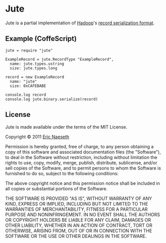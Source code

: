 Jute
===

Jute is a partial implementation of [Hadoop][hadoop]'s
[record serialization format][apache-jute]. 

Example (CoffeScript)
---------------------

    jute = require "jute"

    ExampleRecord = jute.RecordType "ExampleRecord",
      name: jute.types.ustring
      size: jute.types.long

    record = new ExampleRecord
      name: "jute"
      size: 0xCAFEBABE

    console.log record
    console.log jute.binary.serialize(record)

[hadoop]: http://hadoop.apache.org/
[apache-jute]: http://java2s.com/Open-Source/Java-Document/Web-Crawler/nutch/org.apache.jute.htm

License
-------

Jute is made available under the terms of the MIT License.

Copyright © 2011 [Eric Naeseth][copyright_holder]

Permission is hereby granted, free of charge, to any person obtaining a copy
of this software and associated documentation files (the "Software"), to deal
in the Software without restriction, including without limitation the rights
to use, copy, modify, merge, publish, distribute, sublicense, and/or sell
copies of the Software, and to permit persons to whom the Software is
furnished to do so, subject to the following conditions:

The above copyright notice and this permission notice shall be included in
all copies or substantial portions of the Software.

THE SOFTWARE IS PROVIDED "AS IS", WITHOUT WARRANTY OF ANY KIND, EXPRESS OR
IMPLIED, INCLUDING BUT NOT LIMITED TO THE WARRANTIES OF MERCHANTABILITY,
FITNESS FOR A PARTICULAR PURPOSE AND NONINFRINGEMENT. IN NO EVENT SHALL THE
AUTHORS OR COPYRIGHT HOLDERS BE LIABLE FOR ANY CLAIM, DAMAGES OR OTHER
LIABILITY, WHETHER IN AN ACTION OF CONTRACT, TORT OR OTHERWISE, ARISING FROM,
OUT OF OR IN CONNECTION WITH THE SOFTWARE OR THE USE OR OTHER DEALINGS IN
THE SOFTWARE.

[copyright_holder]: http://github.com/enaeseth
